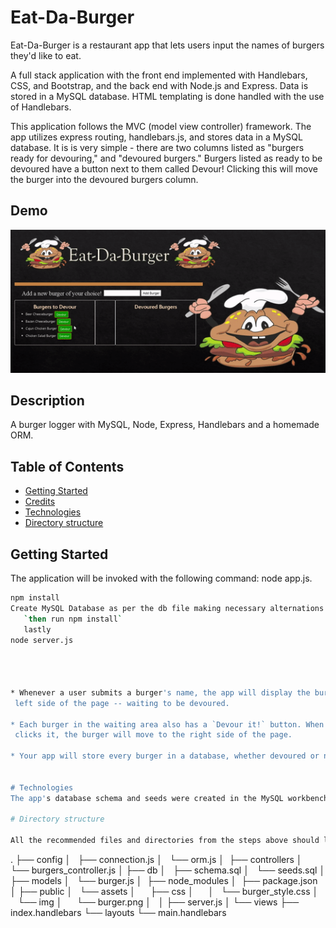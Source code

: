 # Eat-Da-Burger

Eat-Da-Burger is a restaurant app that lets users input the names of burgers they'd like to eat.

A full stack application with the front end implemented with Handlebars, CSS, and Bootstrap, and the back end with Node.js and Express. Data is stored in a MySQL database. HTML templating is done handled with the use of Handlebars.

This application follows the MVC (model view controller) framework. The app utilizes express routing, handlebars.js, and stores data in a MySQL database. It is is very simple - there are two columns listed as "burgers ready for devouring," and "devoured burgers." Burgers listed as ready to be devoured have a button next to them called Devour! Clicking this will move the burger into the devoured burgers column.


## Demo
![alt text](public/assets/img/burger.gif "Demo")




## Description
A burger logger with MySQL, Node, Express, Handlebars and a homemade ORM.


## Table of Contents
* [Getting Started](#Getting-Started)
* [Credits](#credits)
* [Technologies](#Technologies)
* [Directory structure](#Directory-structure)

## Getting Started

The application will be invoked with the following command: node app.js. 

```sh
npm install
Create MySQL Database as per the db file making necessary alternations in connections file
   `then run npm install`
   lastly 
node server.js




* Whenever a user submits a burger's name, the app will display the burger on the
 left side of the page -- waiting to be devoured.

* Each burger in the waiting area also has a `Devour it!` button. When the user
 clicks it, the burger will move to the right side of the page.

* Your app will store every burger in a database, whether devoured or not till it is deleted.


# Technologies
The app's database schema and seeds were created in the MySQL workbench, and the coding was done in VS Code using node.js, JavaScript, handlebars.js, and Express. A custom ORM was also utilized. CSS, Bootstrap and Google Fonts were used for the styling of the app.

# Directory structure

All the recommended files and directories from the steps above should look like the following structure:

```
.
├── config
│   ├── connection.js
│   └── orm.js
│ 
├── controllers
│   └── burgers_controller.js
│
├── db
│   ├── schema.sql
│   └── seeds.sql
│
├── models
│   └── burger.js
│ 
├── node_modules
│ 
├── package.json
│
├── public
│   └── assets
│       ├── css
│       │   └── burger_style.css
│       └── img
│           └── burger.png
│   
│
├── server.js
│
└── views
    ├── index.handlebars
    └── layouts
        └── main.handlebars
```


